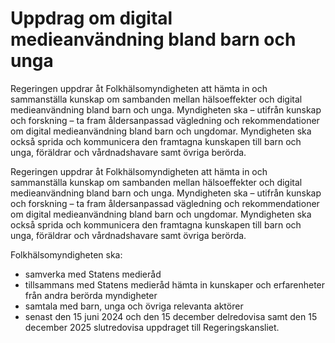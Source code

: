 # Uppdrag om digital medieanvändning bland barn och unga

Regeringen uppdrar åt Folkhälsomyndigheten att hämta in och sammanställa kunskap om sambanden mellan hälsoeffekter och digital medieanvändning bland barn och unga. Myndigheten ska – utifrån kunskap och forskning – ta fram åldersanpassad vägledning och rekommendationer om digital medieanvändning bland barn och ungdomar. Myndigheten ska också sprida och kommunicera den framtagna kunskapen till barn och unga, föräldrar och vårdnadshavare samt övriga berörda.

Regeringen uppdrar åt Folkhälsomyndigheten att hämta in och sammanställa kunskap om sambanden mellan hälsoeffekter och digital medieanvändning bland barn och unga. Myndigheten ska – utifrån kunskap och forskning – ta fram åldersanpassad vägledning och rekommendationer om digital medieanvändning bland barn och ungdomar. Myndigheten ska också sprida och kommunicera den framtagna kunskapen till barn och unga, föräldrar och vårdnadshavare samt övriga berörda.

Folkhälsomyndigheten ska:

* samverka med Statens medieråd
* tillsammans med Statens medieråd hämta in kunskaper och erfarenheter från andra berörda myndigheter
* samtala med barn, unga och övriga relevanta aktörer
* senast den 15 juni 2024 och den 15 december delredovisa samt den 15 december 2025 slutredovisa uppdraget till Regeringskansliet.
